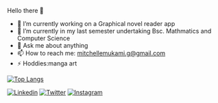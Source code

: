 Hello there 👋 

- 🔭 I’m currently working on a Graphical novel reader app
- 🌱 I’m currently in my last semester undertaking Bsc. Mathmatics and Computer Science
- 💬 Ask me about anything
- 📫 How to reach me: mitchellemukami.g@gmail.com
- ⚡ Hoddies:manga art

[![Top Langs](https://github-readme-stats.vercel.app/api/top-langs/?username=Michellemukami&layout=compact&theme=synthwave)](https://github.com/Michellemukami/github-readme-stats)

[![Linkedin][linkedin]][linkedin-url]
[![Twitter][twitter]][twitter-url]
[![Instagram][instagram]][instagram-url]
<!-- MARKDOWN LINKS & IMAGES -->
<!-- https://www.markdownguide.org/basic-syntax/#reference-style-links -->
[linkedin-url]: https://linkedin.com/in/michelle-mukami-72ab7118a
[twitter-url]: https://twitter.com/GiatuMichelle
[instagram-url]: https://www.instagram.com/_kami_mukami_/ 
[instagram]: https://img.shields.io/badge/Instagram-informational?style=flat&logo=Instagram&logoColor=white&color=E4405F
[linkedin]: https://img.shields.io/badge/Linkedin-informational?style=flat&logo=Linkedin&logoColor=white&color=0A66C2
[twitter]: https://img.shields.io/badge/Twitter-informational?style=flat&logo=Twitter&logoColor=white&color=1DA1F2

